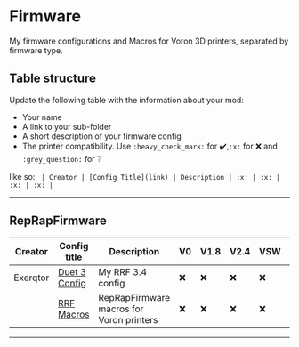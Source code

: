 # Firmware

My firmware configurations and Macros for Voron 3D printers, separated by firmware type.

## Table structure

Update the following table with the information about your mod:
- Your name
- A link to your sub-folder
- A short description of your firmware config
- The printer compatibility. Use `:heavy_check_mark:` for :heavy_check_mark:,`:x:` for :x: and `:grey_question:` for :grey_question:

like so:
`
| Creator | [Config Title](link) | Description | :x: | :x: | :x: | :x: |`

---
## RepRapFirmware

| Creator | Config title | Description | V0 | V1.8 | V2.4 | VSW | VT |
| --- | --- | --- | --- | --- | --- | --- | --- |
| Exerqtor | [Duet 3 Config](./reprapfirmware/) | My RRF 3.4 config | :x: | :x: | :x: | :x: | :heavy_check_mark:
|| [RRF Macros](./rrf-macros/) | RepRapFirmware macros for Voron printers| :x: | :x: | :x: | :x: | :heavy_check_mark: | |

---
